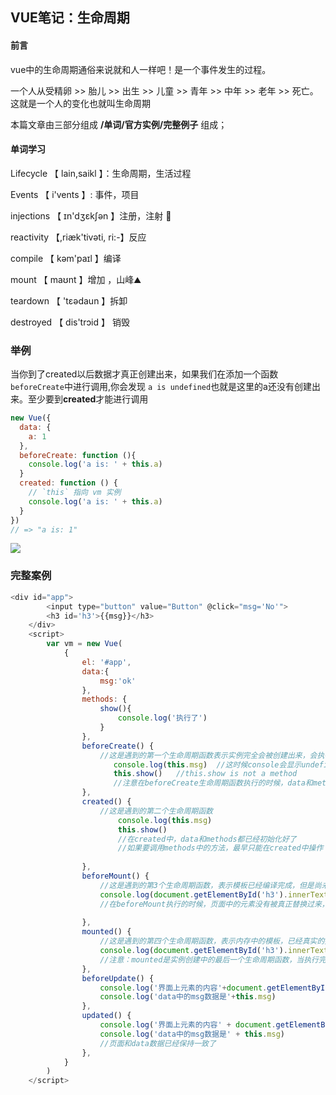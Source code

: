 ## VUE笔记：生命周期

#### 前言

vue中的生命周期通俗来说就和人一样吧！是一个事件发生的过程。

一个人从受精卵 >> 胎儿 >> 出生 >>  儿童 >>  青年 >> 中年 >> 老年 >> 死亡。这就是一个人的变化也就叫生命周期

本篇文章由三部分组成	**/单词/官方实例/完整例子** 	组成；

#### 单词学习

Lifecycle  【 lain,saikl 】：生命周期，生活过程

Events 【 i'vents 】: 事件，项目

injections 【 ɪn'dʒɛkʃən 】注册，注射 💉

reactivity  【,riæk'tivəti, ri:-】反应

compile	【 kəm'paɪl 】编译

mount	  【 maʊnt 】增加 ，山峰⛰️

teardown	【 'tεədaun 】拆卸

destroyed  【 dis'trɔid 】 销毁

### 举例

当你到了created以后数据才真正创建出来，如果我们在添加一个函数`beforeCreate`中进行调用,你会发现 	`a is undefined`也就是这里的a还没有创建出来。至少要到**created**才能进行调用

```javascript
new Vue({
  data: {
    a: 1
  },
  beforeCreate: function (){
  	console.log('a is: ' + this.a)
  }
  created: function () {
    // `this` 指向 vm 实例
    console.log('a is: ' + this.a)
  }
})
// => "a is: 1"
```

![](https://github.com/ragnar-document/Document-dish/blob/master/images/lifecycle.png?raw=true)

### 完整案例

```javascript
<div id="app">
        <input type="button" value="Button" @click="msg='No'">
        <h3 id='h3'>{{msg}}</h3>
    </div>
    <script>
        var vm = new Vue(
            {
                el: '#app',
                data:{
                    msg:'ok'
                },
                methods: {
                    show(){
                        console.log('执行了')
                    }
                },
                beforeCreate() {
                    //这是遇到的第一个生命周期函数表示实例完全会被创建出来，会执行
                       console.log(this.msg)  //这时候console会显示undefined
                       this.show()   //this.show is not a method
                       //注意在beforeCreate生命周期函数执行的时候，data和methods中的数据都还没有被初始化
                },
                created() {
                    //这是遇到的第二个生命周期函数
                        console.log(this.msg)
                        this.show()
                        //在created中，data和methods都已经初始化好了
                        //如果要调用methods中的方法，最早只能在created中操作
                        
                },
                beforeMount() {
                    //这是遇到的第3个生命周期函数，表示模板已经编译完成，但是尚未把模板渲染到页面中去
                    console.log(document.getElementById('h3').innerText)
                    //在beforeMount执行的时候，页面中的元素没有被真正替换过来，只是之前的一些模板字符串
                    
                },
                mounted() {
                    //这是遇到的第四个生命周期函数，表示内存中的模板，已经真实的挂载到了浏览器的页面中，用户已经看到了渲染好的页面
                    console.log(document.getElementById('h3').innerText)
                    //注意：mounted是实例创建中的最后一个生命周期函数，当执行完mounted，实例就完全被创建好了
                },
                beforeUpdate() {
                    console.log('界面上元素的内容'+document.getElementById('h3').innerText)
                    console.log('data中的msg数据是'+this.msg)
                },
                updated() {
                    console.log('界面上元素的内容' + document.getElementById('h3').innerText)
                    console.log('data中的msg数据是' + this.msg)
                    //页面和data数据已经保持一致了
                },
            }
        )
    </script>
```


